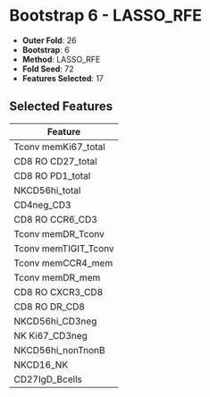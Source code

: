 # Bootstrap 6 - LASSO_RFE

- **Outer Fold**: 26
- **Bootstrap**: 6
- **Method**: LASSO_RFE
- **Fold Seed**: 72
- **Features Selected**: 17

## Selected Features

| Feature |
|---------|
| Tconv memKi67_total |
| CD8 RO CD27_total |
| CD8 RO PD1_total |
| NKCD56hi_total |
| CD4neg_CD3 |
| CD8 RO CCR6_CD3 |
| Tconv memDR_Tconv |
| Tconv memTIGIT_Tconv |
| Tconv memCCR4_mem |
| Tconv memDR_mem |
| CD8 RO CXCR3_CD8 |
| CD8 RO DR_CD8 |
| NKCD56hi_CD3neg |
| NK Ki67_CD3neg |
| NKCD56hi_nonTnonB |
| NKCD16_NK |
| CD27IgD_Bcells |
